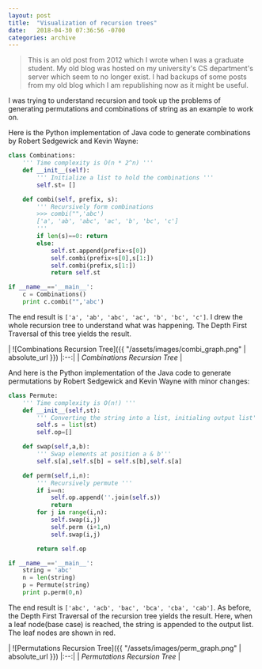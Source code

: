 ```yaml
---
layout: post
title:  "Visualization of recursion trees"
date:   2018-04-30 07:36:56 -0700
categories: archive
---
```


> This is an old post from 2012 which I wrote when I was a graduate student. My old blog was hosted on my university's CS department's server which seem to no longer exist. I had backups of some posts from my old blog which I am republishing now as it might be useful. 

I was trying to understand recursion and took up the problems of generating permutations and combinations of string as an example to work on.

Here is the Python implementation of Java code to generate combinations by Robert Sedgewick and Kevin Wayne:

```python
class Combinations:
    ''' Time complexity is O(n * 2^n) '''
    def __init__(self):
        ''' Initialize a list to hold the combinations '''
        self.st= []

    def combi(self, prefix, s):
        ''' Recursively form combinations
        >>> combi("",'abc')
        ['a', 'ab', 'abc', 'ac', 'b', 'bc', 'c']
        '''
        if len(s)==0: return
        else:
            self.st.append(prefix+s[0])
            self.combi(prefix+s[0],s[1:])
            self.combi(prefix,s[1:])
            return self.st

if __name__=='__main__':
    c = Combinations()
    print c.combi("",'abc')
```

The end result is `['a', 'ab', 'abc', 'ac', 'b', 'bc', 'c']`. I drew the whole recursion tree to understand what was happening. The Depth First Traversal of this tree yields the result.

| ![Combinations Recursion Tree]({{ "/assets/images/combi_graph.png" | absolute_url }})
|:--:| 
| *Combinations Recursion Tree* |


And here is the Python implementation of the Java code to generate permutations by Robert Sedgewick and Kevin Wayne with minor changes:
```python
class Permute:
    ''' Time complexity is O(n!) '''
    def __init__(self,st):
        ''' Converting the string into a list, initialing output list'''
        self.s = list(st)
        self.op=[]

    def swap(self,a,b):
        ''' Swap elements at position a & b'''
        self.s[a],self.s[b] = self.s[b],self.s[a]        

    def perm(self,i,n):
        ''' Recursively permute '''
        if i==n:
            self.op.append(''.join(self.s))
            return
        for j in range(i,n):
            self.swap(i,j)
            self.perm (i+1,n)
            self.swap(i,j)

        return self.op

if __name__=='__main__':
    string = 'abc'
    n = len(string)
    p = Permute(string)
    print p.perm(0,n)
```

The end result is `['abc', 'acb', 'bac', 'bca', 'cba', 'cab']`. As before, the Depth First Traversal of the recursion tree yields the result. Here, when a leaf node(base case)  is reached, the string is appended to the output list. The leaf nodes are shown in red.

| ![Permutations Recursion Tree]({{ "/assets/images/perm_graph.png" | absolute_url }})
|:--:| 
| *Permutations Recursion Tree* |